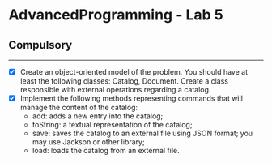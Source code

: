 # AdvancedProgramming - Lab 5

## Compulsory

----------

- [x] Create an object-oriented model of the problem. You should have at least the following classes: Catalog, Document. Create a class responsible with external operations regarding a catalog.
- [x] Implement the following methods representing commands that will manage the content of the catalog:
  - add: adds a new entry into the catalog;
  - toString: a textual representation of the catalog;
  - save: saves the catalog to an external file using JSON format; you may use Jackson or other library;
  - load: loads the catalog from an external file.
